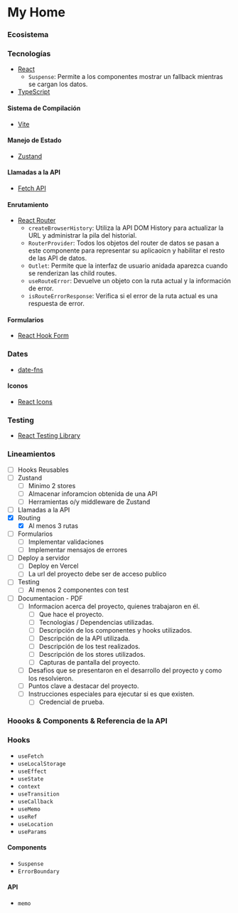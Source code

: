 # My Home

### Ecosistema

### Tecnologías

- [React](https://es.reactjs.org/)
  - `Suspense`: Permite a los componentes mostrar un fallback mientras se cargan los datos.
- [TypeScript](https://www.typescriptlang.org/)

#### Sistema de Compilación

- [Vite](https://vitejs.dev/)

#### Manejo de Estado

- [Zustand](https://zustand-demo.pmnd.rs/)

#### Llamadas a la API

- [Fetch API](https://developer.mozilla.org/es/docs/Web/API/Fetch_API)

#### Enrutamiento

- [React Router](https://reactrouter.com/en/main)
  - `createBrowserHistory`: Utiliza la API DOM History para actualizar la URL y administrar la pila del historial.
  - `RouterProvider`: Todos los objetos del router de datos se pasan a este componente para representar su aplicaoicn y habilitar el resto de las API de datos.
  - `Outlet`: Permite que la interfaz de usuario anidada aparezca cuando se renderizan las child routes.
  - `useRouteError`: Devuelve un objeto con la ruta actual y la información de error.
  - `isRouteErrorResponse`: Verifica si el error de la ruta actual es una respuesta de error.

#### Formularios

- [React Hook Form](https://react-hook-form.com/)

### Dates

- [date-fns](https://date-fns.org/)

#### Iconos

- [React Icons](https://react-icons.github.io/react-icons/)

### Testing

- [React Testing Library](https://testing-library.com/docs/react-testing-library/intro/)

### Lineamientos

- [ ] Hooks Reusables
- [ ] Zustand
  - [ ] Minimo 2 stores
  - [ ] Almacenar inforamcion obtenida de una API
  - [ ] Herramientas o/y middleware de Zustand
- [ ] Llamadas a la API
- [x] Routing
  - [x] Al menos 3 rutas
- [ ] Formularios
  - [ ] Implementar validaciones
  - [ ] Implementar mensajos de errores
- [ ] Deploy a servidor
  - [ ] Deploy en Vercel
  - [ ] La url del proyecto debe ser de acceso publico
- [ ] Testing
  - [ ] Al menos 2 componentes con test
- [ ] Documentacion - PDF
  - [ ] Informacion acerca del proyecto, quienes trabajaron en él.
    - [ ] Que hace el proyecto.
    - [ ] Tecnologias / Dependencias utilizadas.
    - [ ] Descripción de los componentes y hooks utilizados.
    - [ ] Descripción de la API utilizada.
    - [ ] Descripción de los test realizados.
    - [ ] Descripción de los stores utilizados.
    - [ ] Capturas de pantalla del proyecto.
  - [ ] Desafios que se presentaron en el desarrollo del proyecto y como los resolvieron.
  - [ ] Puntos clave a destacar del proyecto.
  - [ ] Instrucciones especiales para ejecutar si es que existen.
    - [ ] Credencial de prueba.

### Hoooks & Components & Referencia de la API

### Hooks

- `useFetch`
- `useLocalStorage`
- `useEffect`
- `useState`
- `context`
- `useTransition`
- `useCallback`
- `useMemo`
- `useRef`
- `useLocation`
- `useParams`

#### Components

- `Suspense`
- `ErrorBoundary`

#### API

- `memo`
